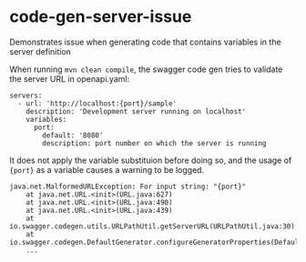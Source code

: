 # code-gen-server-issue

Demonstrates issue when generating code that contains variables in the server definition

When running `mvn clean compile`, the swagger code gen tries to validate the server URL in openapi.yaml:

```
servers:
  - url: 'http://localhost:{port}/sample'
    description: 'Development server running on localhost'
    variables:
      port:
        default: '8080'
        description: port number on which the server is running
```
        
It does not apply the variable substituion before doing so, and the usage of `{port}` as a variable causes a warning
 to be logged.
        
```
java.net.MalformedURLException: For input string: "{port}"
	at java.net.URL.<init>(URL.java:627)
	at java.net.URL.<init>(URL.java:490)
	at java.net.URL.<init>(URL.java:439)
	at io.swagger.codegen.utils.URLPathUtil.getServerURL(URLPathUtil.java:30)
	at io.swagger.codegen.DefaultGenerator.configureGeneratorProperties(DefaultGenerator.java:211)
	...
```
        

